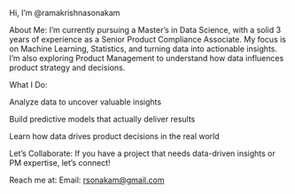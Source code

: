 Hi, I’m @ramakrishnasonakam

About Me:
I’m currently pursuing a Master’s in Data Science, with a solid 3 years of experience as a Senior Product Compliance Associate. My focus is on Machine Learning, Statistics, and turning data into actionable insights. I’m also exploring Product Management to understand how data influences product strategy and decisions.

What I Do:

Analyze data to uncover valuable insights

Build predictive models that actually deliver results

Learn how data drives product decisions in the real world

Let’s Collaborate:
If you have a project that needs data-driven insights or PM expertise, let’s connect!

Reach me at:
Email: rsonakam@gmail.com

